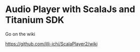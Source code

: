 # Audio Player with ScalaJs and Titanium SDK

Go on the wiki 

https://github.com/illi-ichi/ScalaPlayer2/wiki 
